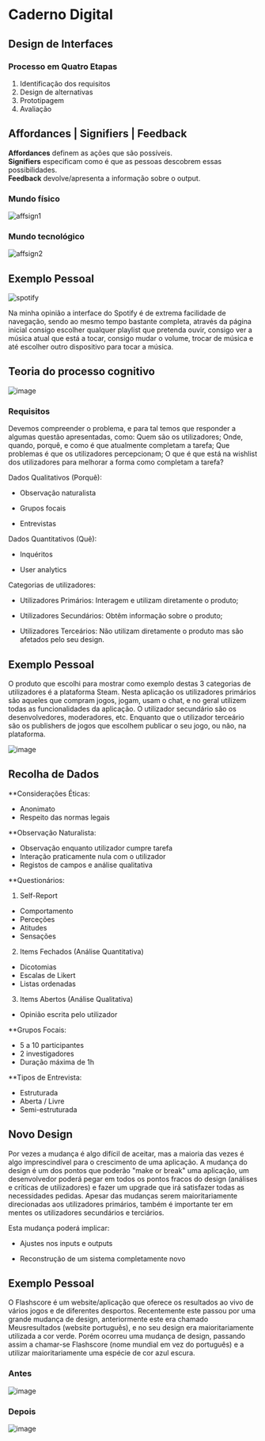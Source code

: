 # Caderno Digital

## Design de Interfaces
### Processo em Quatro Etapas

1. Identificação dos requisitos
2. Design de alternativas
3. Prototipagem
4. Avaliação

## Affordances | Signifiers | Feedback

**Affordances** definem as ações que são possíveis.<br>
**Signifiers** especificam como é que as pessoas descobrem essas possibilidades.<br>
**Feedback** devolve/apresenta a informação sobre o output.

### Mundo físico
![affsign1](https://miro.medium.com/max/1400/0*2h7UWJMznXXgkiVO)

### Mundo tecnológico
![affsign2](https://miro.medium.com/max/1400/0*kSj4afkV7s5A_Qsr)

## Exemplo Pessoal

![spotify](https://user-images.githubusercontent.com/75588930/194862483-0cff4877-f2e1-460d-b7a9-1865622c86c5.png)

Na minha opinião a interface do Spotify é de extrema facilidade de navegação, sendo ao mesmo tempo bastante completa, através da página inicial consigo escolher qualquer
playlist que pretenda ouvir, consigo ver a música atual que está a tocar, consigo mudar o volume, trocar de música e até escolher outro dispositivo para tocar a música.

## Teoria do processo cognitivo

![image](https://user-images.githubusercontent.com/75588930/198400098-424e0dfc-8141-4ba5-9ca9-248a46d8c750.png)

### Requisitos

Devemos compreender o problema, e para tal temos que responder a algumas questão apresentadas, como:
Quem são os utilizadores; Onde, quando, porquê, e como é que atualmente completam a tarefa; Que problemas é que os utilizadores percepcionam; O que é que está na wishlist dos utilizadores para melhorar a forma como completam a tarefa?

Dados Qualitativos (Porquê):

- Observação naturalista

- Grupos focais

- Entrevistas

Dados Quantitativos (Quê):

- Inquéritos

- User analytics

Categorias de utilizadores:

- Utilizadores Primários: Interagem e utilizam diretamente o produto;

- Utilizadores Secundários: Obtêm informação sobre o produto;

- Utilizadores Terceários: Não utilizam diretamente o produto mas são afetados pelo seu design.

## Exemplo Pessoal

O produto que escolhi para mostrar como exemplo destas 3 categorias de utilizadores é a plataforma Steam. Nesta aplicação os utilizadores primários são aqueles que compram jogos, jogam, usam o chat, e no geral utilizem todas as funcionalidades da aplicação. O utilizador secundário são os desenvolvedores, moderadores, etc. Enquanto que o utilizador terceário são os publishers de jogos que escolhem publicar o seu jogo, ou não, na plataforma.

![image](https://user-images.githubusercontent.com/75588930/198403368-c4036dad-92be-413d-933f-811b07676be2.png)

## Recolha de Dados

**Considerações Éticas:
- Anonimato
- Respeito das normas legais

**Observação Naturalista:
- Observação enquanto utilizador cumpre tarefa
- Interação praticamente nula com o utilizador
- Registos de campos e análise qualitativa

**Questionários:
1. Self-Report
  - Comportamento
  - Perceções
  - Atitudes
  - Sensações
  
2. Items Fechados (Análise Quantitativa)
  - Dicotomias
  - Escalas de Likert
  - Listas ordenadas
  
3. Items Abertos (Análise Qualitativa)
  - Opinião escrita pelo utilizador
 
**Grupos Focais:
 - 5 a 10 participantes
 - 2 investigadores
 - Duração máxima de 1h

**Tipos de Entrevista:
  - Estruturada
  - Aberta / Livre
  - Semi-estruturada

## Novo Design

Por vezes a mudança é algo difícil de aceitar, mas a maioria das vezes é algo imprescindível para o crescimento de uma aplicação. A mudança do design é um dos pontos que poderão "make or break" uma aplicação, um desenvolvedor poderá pegar em todos os pontos fracos do design (análises e críticas de utilizadores) e fazer um upgrade que irá satisfazer todas as necessidades pedidas.
Apesar das mudanças serem maioritariamente direcionadas aos utilizadores primários, também é importante ter em mentes os utilizadores secundários e terciários.

Esta mudança poderá implicar:

- Ajustes nos inputs e outputs

- Reconstrução de um sistema completamente novo

## Exemplo Pessoal

O Flashscore é um website/aplicação que oferece os resultados ao vivo de vários jogos e de diferentes desportos. Recentemente este passou por uma grande mudança de design, anteriormente este era chamado Meusresultados (website português), e no seu design era maioritariamente utilizada a cor verde. Porém ocorreu uma mudança de design, passando assim a chamar-se Flashscore (nome mundial em vez do português) e a utilizar maioritariamente uma espécie de cor azul escura.

### Antes
![image](https://user-images.githubusercontent.com/75588930/204255173-45e5a760-ebfd-4b21-a7d9-e84bee29bc98.png)

### Depois
![image](https://user-images.githubusercontent.com/75588930/204255334-5741f868-42bb-4be1-b8ea-cbdcb1bc1111.png)


